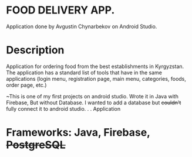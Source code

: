 # FOOD DELIVERY APP.

Application done by Avgustin Chynarbekov on Android Studio.

# Description
Application for ordering food from the best establishments in Kyrgyzstan. The application has a standard list of tools that have in the same applications (login menu, registration page, main menu, categories, foods, order page, etc.)

~This is one of my first projects on android studio. Wrote it in Java with Firebase, But without Database.
I wanted to add a database but ~~couldn't~~ fully connect it to android studio. . . 
Application 

# Frameworks: Java, Firebase, ~~PostgreSQL~~
